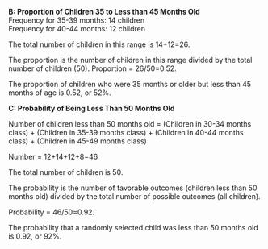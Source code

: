 
**B: Proportion of Children 35 to Less than 45 Months Old**  
Frequency for 35-39 months: 14 children  
Frequency for 40-44 months: 12 children  

  The total number of children in this range is 14+12=26.

  The proportion is the number of children in this range divided by the total number of children (50).
  Proportion = 26/50=0.52.
  
  The proportion of children who were 35 months or older but less than 45 months of age is 0.52, or 52%.


**C: Probability of Being Less Than 50 Months Old**

  Number of children less than 50 months old = (Children in 30-34 months class) + (Children in 35-39 months class) + (Children in 40-44 months class) + (Children in 45-49 months class)
  
  Number = 12+14+12+8=46
  
  The total number of children is 50.
  
  The probability is the number of favorable outcomes (children less than 50 months old) divided by the total number of possible outcomes (all children).
  
  Probability = 46/50=0.92.
  
  The probability that a randomly selected child was less than 50 months old is 0.92, or 92%.
